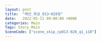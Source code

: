 ```yaml
---
layout: post
title:  "메인_회상_013~028장"
date:   2022-05-11 09:00:00 +0000
categories: Main
Tags: Story Main
SceneCode: ["scene_skip_cp013-028_q1_s10"]
---
```

